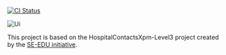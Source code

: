 [![CI Status](https://github.com/AY2526S1-CS2103T-T17-1/tp/workflows/Java%20CI/badge.svg)](https://github.com/AY2526S1-CS2103T-T17-1/tp/actions)

![Ui](docs/images/Ui.png)

This project is based on the HospitalContactsXpm-Level3 project created by the [SE-EDU initiative](https://se-education.org).

<!-- placeholder commit for tracking PR -->
